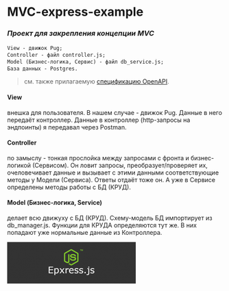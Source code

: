 # MVC-express-example
### _Проект для закрепления концепции MVC_
    View - движок Pug;
    Controller - файл controller.js;
    Model (Бизнес-логика, Сервис) - файл db_service.js;
    База данных - Postgres.

>см. также прилагаемую [спецификацию OpenAPI](https://github.com/DIMANVAZ/mvc-express-example/blob/master/openapi.yaml).

#### View
внешка для пользователя. В нашем случае - движок Pug. Данные в него передаёт контроллер. Данные в контроллер (http-запросы на эндпоинты) я передавал через Postman.

#### Controller
по замыслу - тонкая прослойка между запросами с фронта и бизнес-логикой (Сервисом). Он ловит запросы, преобразует/проверяет их, очеловечивает данные и вызывает с этими данными соответствующие методы у Модели (Сервиса). Ответы отдаёт тоже он. А уже в Сервисе определены методы работы с БД (КРУД).

#### Model (Бизнес-логика, Service)
делает всю движуху с БД (КРУД). Схему-модель БД импортирует из db_manager.js. Функции для КРУДА  определяются тут же. В них попадают уже нормальные данные из Контроллера.

[![N|Solid](pic/express-js-tutorial-300x97.png)](https://expressjs.com/ru/)
